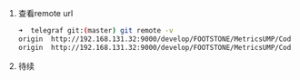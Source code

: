 1. 查看remote url

    ```bash
    ➜  telegraf git:(master) git remote -v
    origin	http://192.168.131.32:9000/develop/FOOTSTONE/MetricsUMP/Code/telegraf.git (fetch)
    origin	http://192.168.131.32:9000/develop/FOOTSTONE/MetricsUMP/Code/telegraf.git (push)
    ```

1. 待续
